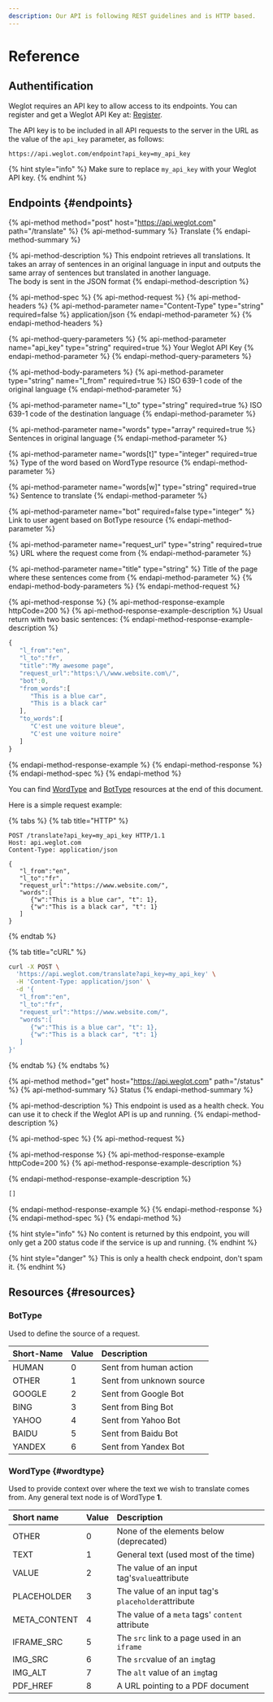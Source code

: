```yaml
---
description: Our API is following REST guidelines and is HTTP based.
---
```


# Reference

## Authentification

Weglot requires an API key to allow access to its endpoints. You can register and get a Weglot API Key at: [Register](https://dashboard.weglot.com/register).

The API key is to be included in all API requests to the server in the URL as the value of the `api_key` parameter, as follows:

`https://api.weglot.com/endpoint?api_key=my_api_key`

{% hint style="info" %}
Make sure to replace `my_api_key` with your Weglot API key.
{% endhint %}

## Endpoints {#endpoints}

{% api-method method="post" host="https://api.weglot.com" path="/translate" %}
{% api-method-summary %}
Translate
{% endapi-method-summary %}

{% api-method-description %}
This endpoint retrieves all translations. It takes an array of sentences in an original language in input and outputs the same array of sentences but translated in another language.  
The body is sent in the JSON format
{% endapi-method-description %}

{% api-method-spec %}
{% api-method-request %}
{% api-method-headers %}
{% api-method-parameter name="Content-Type" type="string" required=false %}
application/json
{% endapi-method-parameter %}
{% endapi-method-headers %}

{% api-method-query-parameters %}
{% api-method-parameter name="api\_key" type="string" required=true %}
Your Weglot API Key
{% endapi-method-parameter %}
{% endapi-method-query-parameters %}

{% api-method-body-parameters %}
{% api-method-parameter type="string" name="l\_from" required=true %}
ISO 639-1 code of the original language
{% endapi-method-parameter %}

{% api-method-parameter name="l\_to" type="string" required=true %}
ISO 639-1 code of the destination language
{% endapi-method-parameter %}

{% api-method-parameter name="words" type="array" required=true %}
Sentences in original language
{% endapi-method-parameter %}

{% api-method-parameter name="words\[t\]" type="integer" required=true %}
Type of the word based on WordType resource
{% endapi-method-parameter %}

{% api-method-parameter name="words\[w\]" type="string" required=true %}
Sentence to translate
{% endapi-method-parameter %}

{% api-method-parameter name="bot" required=false type="integer" %}
Link to user agent based on BotType resource
{% endapi-method-parameter %}

{% api-method-parameter name="request\_url" type="string" required=true %}
URL where the request come from
{% endapi-method-parameter %}

{% api-method-parameter name="title" type="string" %}
Title of the page where these sentences come from
{% endapi-method-parameter %}
{% endapi-method-body-parameters %}
{% endapi-method-request %}

{% api-method-response %}
{% api-method-response-example httpCode=200 %}
{% api-method-response-example-description %}
Usual return with two basic sentences:
{% endapi-method-response-example-description %}

```javascript
{  
   "l_from":"en",
   "l_to":"fr",
   "title":"My awesome page",
   "request_url":"https:\/\/www.website.com\/",
   "bot":0,
   "from_words":[  
      "This is a blue car",
      "This is a black car"
   ],
   "to_words":[  
      "C'est une voiture bleue",
      "C'est une voiture noire"
   ]
}
```
{% endapi-method-response-example %}
{% endapi-method-response %}
{% endapi-method-spec %}
{% endapi-method %}

You can find [WordType](reference.md#wordtype) and [BotType](reference.md#bottype) resources at the end of this document.

Here is a simple request example:

{% tabs %}
{% tab title="HTTP" %}
```http
POST /translate?api_key=my_api_key HTTP/1.1
Host: api.weglot.com
Content-Type: application/json

{  
   "l_from":"en",
   "l_to":"fr",
   "request_url":"https://www.website.com/",
   "words":[  
      {"w":"This is a blue car", "t": 1},
      {"w":"This is a black car", "t": 1}
   ]
}
```
{% endtab %}

{% tab title="cURL" %}
```bash
curl -X POST \
  'https://api.weglot.com/translate?api_key=my_api_key' \
  -H 'Content-Type: application/json' \
  -d '{  
   "l_from":"en",
   "l_to":"fr",
   "request_url":"https://www.website.com/",
   "words":[  
      {"w":"This is a blue car", "t": 1},
      {"w":"This is a black car", "t": 1}
   ]
}'
```
{% endtab %}
{% endtabs %}

{% api-method method="get" host="https://api.weglot.com" path="/status" %}
{% api-method-summary %}
Status
{% endapi-method-summary %}

{% api-method-description %}
This endpoint is used as a health check. You can use it to check if the Weglot API is up and running.
{% endapi-method-description %}

{% api-method-spec %}
{% api-method-request %}

{% api-method-response %}
{% api-method-response-example httpCode=200 %}
{% api-method-response-example-description %}

{% endapi-method-response-example-description %}

```javascript
[]
```
{% endapi-method-response-example %}
{% endapi-method-response %}
{% endapi-method-spec %}
{% endapi-method %}

{% hint style="info" %}
No content is returned by this endpoint, you will only get a 200 status code if the service is up and running.
{% endhint %}

{% hint style="danger" %}
This is only a health check endpoint, don't spam it.
{% endhint %}

## Resources {#resources}

### BotType

Used to define the source of a request.

| **Short-Name** | **Value** | **Description** |
| :--- | :--- | :--- |
| HUMAN | 0 | Sent from human action |
| OTHER | 1 | Sent from unknown source |
| GOOGLE | 2 | Sent from Google Bot |
| BING | 3 | Sent from Bing Bot |
| YAHOO | 4 | Sent from Yahoo Bot |
| BAIDU | 5 | Sent from Baidu Bot |
| YANDEX | 6 | Sent from Yandex Bot |

### WordType {#wordtype}

Used to provide context over where the text we wish to translate comes from. Any general text node is of WordType **1**.

| **Short name** | **Value** | **Description** |
| :--- | :--- | :--- |
| OTHER | 0 | None of the elements below \(deprecated\) |
| TEXT | 1 | General text \(used most of the time\) |
| VALUE | 2 | The value of an input tag's`value`attribute |
| PLACEHOLDER | 3 | The value of an input tag's `placeholder`attribute |
| META\_CONTENT | 4 | The value of a `meta` tags' `content` attribute |
| IFRAME\_SRC | 5 | The `src` link to a page used in an `iframe` |
| IMG\_SRC | 6 | The `src`value of an `img`tag |
| IMG\_ALT | 7 | The `alt` value of an `img`tag |
| PDF\_HREF | 8 | A URL pointing to a PDF document |



